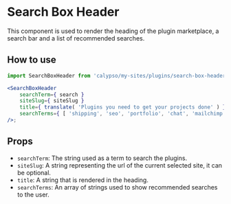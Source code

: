 # Search Box Header

This component is used to render the heading of the plugin marketplace, a search bar and a list of recommended searches.

## How to use

```jsx
import SearchBoxHeader from 'calypso/my-sites/plugins/search-box-header';

<SearchBoxHeader
	searchTerm={ search }
	siteSlug={ siteSlug }
	title={ translate( 'Plugins you need to get your projects done' ) }
	searchTerms={ [ 'shipping', 'seo', 'portfolio', 'chat', 'mailchimp' ] }
/>;
```

## Props

- `searchTerm`: The string used as a term to search the plugins.
- `siteSlug`: A string representing the url of the current selected site, it can be optional.
- `title`: A string that is rendered in the heading.
- `searchTerms`: An array of strings used to show recommended searches to the user.
